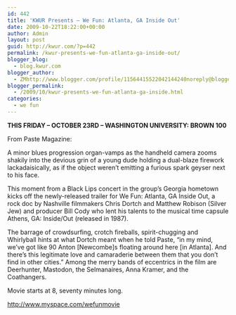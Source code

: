 ```yaml
---
id: 442
title: 'KWUR Presents – We Fun: Atlanta, GA Inside Out'
date: 2009-10-22T18:22:00+00:00
author: Admin
layout: post
guid: http://kwur.com/?p=442
permalink: /kwur-presents-we-fun-atlanta-ga-inside-out/
blogger_blog:
  - blog.kwur.com
blogger_author:
  - ZMhttp://www.blogger.com/profile/11564415522042144240noreply@blogger.com
blogger_permalink:
  - /2009/10/kwur-presents-we-fun-atlanta-ga-inside.html
categories:
  - we fun
---
```

<div class="pf-content">
  <p>
    <span style="font-weight:bold;">THIS FRIDAY – OCTOBER 23RD – WASHINGTON UNIVERSITY: BROWN 100</span>
  </p>
  
  <p>
  </p>
  
  <p>
    From Paste Magazine:
  </p>
  
  <p>
    A minor blues progression organ-vamps as the handheld camera zooms shakily into the devious grin of a young dude holding a dual-blaze firework lackadaisically, as if the object weren’t emitting a furious spark geyser next to his face.
  </p>
  
  <p>
    This moment from a Black Lips concert in the group’s Georgia hometown kicks off the newly-released trailer for We Fun: Atlanta, GA Inside Out, a rock doc by Nashville filmmakers Chris Dortch and Matthew Robison (Silver Jew) and producer Bill Cody who lent his talents to the musical time capsule Athens, GA: Inside/Out (released in 1987).
  </p>
  
  <p>
    The barrage of crowdsurfing, crotch fireballs, spirit-chugging and Whirlyball hints at what Dortch meant when he told Paste, “in my mind, we’ve got like 90 Anton [Newcombe]s floating around here [in Atlanta]. And there’s this legitimate love and camaraderie between them that you don’t find in other cities.” Among the merry bands of eccentrics in the film are Deerhunter, Mastodon, the Selmanaires, Anna Kramer, and the Coathangers.
  </p>
  
  <p>
    Movie starts at 8, seventy minutes long.
  </p>
  
  <p>
    <a href="http://www.myspace.com/wefunmovie">http://www.myspace.com/wefunmovie</a>
  </p>
</div>